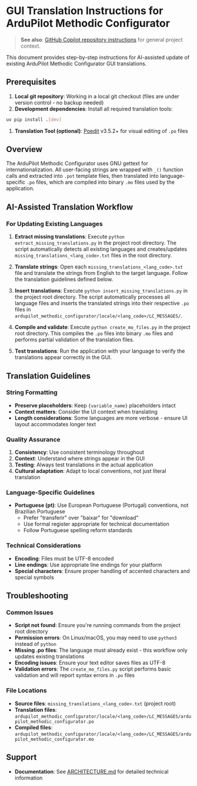 # GUI Translation Instructions for ArduPilot Methodic Configurator

> **See also**: [GitHub Copilot repository instructions](../copilot-instructions.md) for general project context.

This document provides step-by-step instructions for AI-assisted update of existing ArduPilot Methodic Configurator GUI translations.

## Prerequisites

1. **Local git repository**: Working in a local git checkout (files are under version control - no backup needed)
1. **Development dependencies**: Install all required translation tools:

```bash
uv pip install .[dev]
```

1. **Translation Tool (optional)**: [Poedit](https://poedit.net/download) v3.5.2+ for visual editing of `.po` files

## Overview

The ArduPilot Methodic Configurator uses GNU gettext for internationalization.
All user-facing strings are wrapped with `_()` function calls and extracted into `.pot` template files,
then translated into language-specific `.po` files, which are compiled into binary `.mo` files used by the application.

## AI-Assisted Translation Workflow

### For Updating Existing Languages

1. **Extract missing translations**: Execute `python extract_missing_translations.py` in the project root directory.
   The script automatically detects all existing languages and creates/updates `missing_translations_<lang_code>.txt` files in the root directory.

1. **Translate strings**: Open each `missing_translations_<lang_code>.txt` file and translate the strings from English to the target language.
   Follow the translation guidelines defined below.

1. **Insert translations**: Execute `python insert_missing_translations.py` in the project root directory.
   The script automatically processes all language files and inserts the translated strings into their respective `.po` files in `ardupilot_methodic_configurator/locale/<lang_code>/LC_MESSAGES/`.

1. **Compile and validate**: Execute `python create_mo_files.py` in the project root directory.
   This compiles the `.po` files into binary `.mo` files and performs partial validation of the translation files.

1. **Test translations**: Run the application with your language to verify the translations appear correctly in the GUI.

## Translation Guidelines

### String Formatting

- **Preserve placeholders**: Keep `{variable_name}` placeholders intact
- **Context matters**: Consider the UI context when translating
- **Length considerations**: Some languages are more verbose - ensure UI layout accommodates longer text

### Quality Assurance

1. **Consistency**: Use consistent terminology throughout
2. **Context**: Understand where strings appear in the GUI
3. **Testing**: Always test translations in the actual application
4. **Cultural adaptation**: Adapt to local conventions, not just literal translation

### Language-Specific Guidelines

- **Portuguese (pt)**: Use European Portuguese (Portugal) conventions, not Brazilian Portuguese
  - Prefer "transferir" over "baixar" for "download"
  - Use formal register appropriate for technical documentation
  - Follow Portuguese spelling reform standards

### Technical Considerations

- **Encoding**: Files must be UTF-8 encoded
- **Line endings**: Use appropriate line endings for your platform
- **Special characters**: Ensure proper handling of accented characters and special symbols

## Troubleshooting

### Common Issues

- **Script not found**: Ensure you're running commands from the project root directory
- **Permission errors**: On Linux/macOS, you may need to use `python3` instead of `python`
- **Missing .po files**: The language must already exist - this workflow only updates existing translations
- **Encoding issues**: Ensure your text editor saves files as UTF-8
- **Validation errors**: The `create_mo_files.py` script performs basic validation and will report syntax errors in `.po` files

### File Locations

- **Source files**: `missing_translations_<lang_code>.txt` (project root)
- **Translation files**: `ardupilot_methodic_configurator/locale/<lang_code>/LC_MESSAGES/ardupilot_methodic_configurator.po`
- **Compiled files**: `ardupilot_methodic_configurator/locale/<lang_code>/LC_MESSAGES/ardupilot_methodic_configurator.mo`

## Support

- **Documentation**: See [ARCHITECTURE.md](../ARCHITECTURE.md) for detailed technical information
